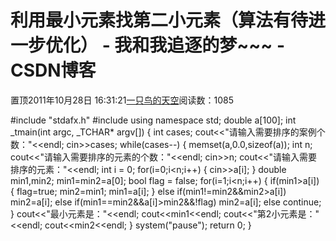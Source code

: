 
# 利用最小元素找第二小元素（算法有待进一步优化） - 我和我追逐的梦~~~ - CSDN博客


置顶2011年10月28日 16:31:21[一只鸟的天空](https://me.csdn.net/heyongluoyao8)阅读数：1085


\#include "stdafx.h"
\#include<iostream>
using namespace std;
double a[100];
int _tmain(int argc, _TCHAR* argv[])
{
int cases;
cout<<"请输入需要排序的案例个数："<<endl;
cin>>cases;
while(cases--)
{
memset(a,0.0,sizeof(a));
int n;
cout<<"请输入需要排序的元素的个数："<<endl;
cin>>n;
cout<<"请输入需要排序的元素："<<endl;
int i = 0;
for(i=0;i<n;i++)
{
cin>>a[i];
}
double min1,min2;
min1=min2=a[0];
bool flag = false;
for(i=1;i<n;i++)
{
if(min1>a[i])
{
flag=true;
min2=min1;
min1=a[i];
}
else if(min1!=min2&&min2>a[i])
min2=a[i];
else if(min1==min2&&a[i]>min2&&!flag)
min2=a[i];
else
continue;
}
cout<<"最小元素是："<<endl;
cout<<min1<<endl;
cout<<"第2小元素是："<<endl;
cout<<min2<<endl;
}
system("pause");
return 0;
}


